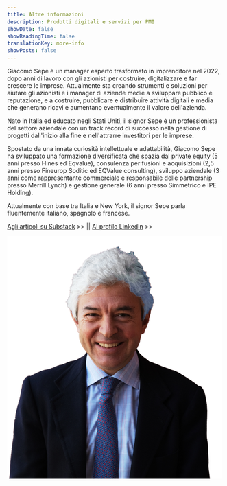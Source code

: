 ```yaml
---
title: Altre informazioni
description: Prodotti digitali e servizi per PMI
showDate: false
showReadingTime: false
translationKey: more-info
showPosts: false
---
```


Giacomo Sepe è un manager esperto trasformato in imprenditore nel 2022, dopo anni di lavoro con gli azionisti per costruire, digitalizzare e far crescere le imprese. Attualmente sta creando strumenti e soluzioni per aiutare gli azionisti e i manager di aziende medie a sviluppare pubblico e reputazione, e a costruire, pubblicare e distribuire attività digitali e media che generano ricavi e aumentano eventualmente il valore dell'azienda.

Nato in Italia ed educato negli Stati Uniti, il signor Sepe è un professionista del settore aziendale con un track record di successo nella gestione di progetti dall'inizio alla fine e nell'attrarre investitori per le imprese.

Spostato da una innata curiosità intellettuale e adattabilità, Giacomo Sepe ha sviluppato una formazione diversificata che spazia dal private equity (5 anni presso Hines ed Eqvalue), consulenza per fusioni e acquisizioni (2,5 anni presso Fineurop Soditic ed EQValue consulting), sviluppo aziendale (3 anni come rappresentante commerciale e responsabile delle partnership presso Merrill Lynch) e gestione generale (6 anni presso Simmetrico e IPE Holding).

Attualmente con base tra Italia e New York, il signor Sepe parla fluentemente italiano, spagnolo e francese.

[Agli articoli su Substack](https://giacomosepe.substack.com) >> || [Al profilo LinkedIn](https://linkedin.com/in/giacomosepe) >>

![Giacomo-Sepe-Imprenditore](Giacomo-Sepe-Entrepreneur-NoBG.png)
